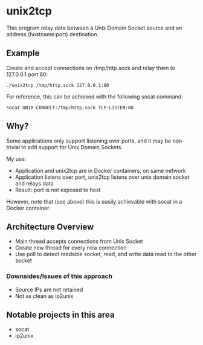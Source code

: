 # unix2tcp
This program relay data between a Unix Domain Socket source and an address
(hostname:port) destination.

## Example
Create and accept connections on /tmp/http.sock and relay them to 127.0.0.1 port 80:
```
./unix2tcp /tmp/http.sock 127.0.0.1:80
```

For reference, this can be achieved with the following socat command:
```
socat UNIX-CONNECT:/tmp/http.sock TCP-LISTEN:80
```

## Why?
Some applications only support listening over ports, and it may be non-trivial to add support for Unix Domain Sockets.

My use:
- Application and unix2tcp are in Docker containers, on same network
- Application listens over port, unix2tcp listens over unix domain socket and relays data
- Result: port is not exposed to host

However, note that (see above) this is easily achievable with socat in a Docker container.

## Architecture Overview
- Main thread accepts connections from Unix Socket
- Create new thread for every new connection
- Use poll to detect readable socket, read, and write data read to the other socket

### Downsides/Issues of this approach
- Source IPs are not retained
- Not as clean as ip2unix

## Notable projects in this area
- socat
- ip2unix
